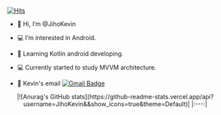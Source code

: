 [![Hits](https://hits.seeyoufarm.com/api/count/incr/badge.svg?url=https%3A%2F%2Fgithub.com%2FJihoKevin%2Fhit-counter&count_bg=%2379C83D&title_bg=%23555555&icon=android.svg&icon_color=%23E7E7E7&title=hits&edge_flat=false)](https://hits.seeyoufarm.com)

- 👋 Hi, I’m @JihoKevin
- 💻 I’m interested in Android.
- 🌱 Learning Kotlin android developing.
- 💻 Currently started to study MVVM architecture.

- 📮 Kevin's email [![Gmail Badge](https://img.shields.io/badge/Gmail-d14836?style=flat-square&logo=Gmail&logoColor=white&link=mailto:jhshin925@gmail.com)](mailto:jhshin925@gmail.com)

<div align=center>
|![Anurag's GitHub stats](https://github-readme-stats.vercel.app/api?username=JihoKevin&&show_icons=true&theme=Default)|
|:---:|
  
  </div>
<!---
JihoKevin/JihoKevin is a ✨ special ✨ repository because its `README.md` (this file) appears on your GitHub profile.
You can click the Preview link to take a look at your changes.
--->
